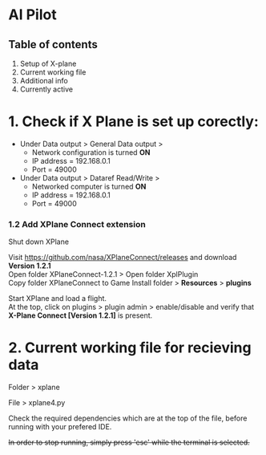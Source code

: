 # AI Pilot

## Table of contents

1. Setup of X-plane
2. Current working file
3. Additional info
4. Currently active

# 1. Check if X Plane is set up corectly:
* Under Data output > General Data output > 
  * Network configuration is turned **ON**
  * IP address  =                   192.168.0.1
  * Port        =                   49000
* Under Data output > Dataref Read/Write >
  * Networked computer is turned    **ON**
  * IP address  =                   192.168.0.1
  * Port        =                   49000

### 1.2 Add XPlane Connect extension
Shut down XPlane

Visit https://github.com/nasa/XPlaneConnect/releases and download **Version 1.2.1**
\
Open folder XPlaneConnect-1.2.1 > Open folder XplPlugin
\
Copy folder XPlaneConnect to Game Install folder > **Resources** > **plugins**

Start XPlane and load a flight.
\
At the top, click on plugins > plugin admin > enable/disable and verify that **X-Plane Connect [Version 1.2.1]** is present. 

# 2. Current working file for recieving data

Folder > xplane

File > xplane4.py

Check the required dependencies which are at the top of the file, before running with your prefered IDE.

~~In order to stop running, simply press 'esc' while the terminal is selected.~~

